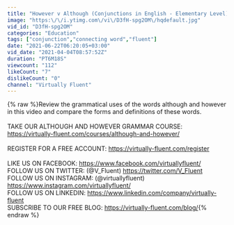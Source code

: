 ```yaml
---
title: "However v Although (Conjunctions in English - Elementary Level)"
image: "https:\/\/i.ytimg.com\/vi\/D3fH-spg2OM\/hqdefault.jpg"
vid_id: "D3fH-spg2OM"
categories: "Education"
tags: ["conjunction","connecting word","fluent"]
date: "2021-06-22T06:20:05+03:00"
vid_date: "2021-04-04T08:57:52Z"
duration: "PT6M18S"
viewcount: "112"
likeCount: "7"
dislikeCount: "0"
channel: "Virtually Fluent"
---
```

{% raw %}Review the grammatical uses of the words although and however in this video and compare the forms and definitions of these words. <br /><br />TAKE OUR ALTHOUGH AND HOWEVER GRAMMAR COURSE: <a rel="nofollow" target="blank" href="https://virtually-fluent.com/courses/although-and-however/">https://virtually-fluent.com/courses/although-and-however/</a><br /><br />REGISTER FOR A FREE ACCOUNT: <a rel="nofollow" target="blank" href="https://virtually-fluent.com/register">https://virtually-fluent.com/register</a><br /><br />LIKE US ON FACEBOOK: <a rel="nofollow" target="blank" href="https://www.facebook.com/virtuallyfluent/">https://www.facebook.com/virtuallyfluent/</a><br />FOLLOW US ON TWITTER: (@V_Fluent) <a rel="nofollow" target="blank" href="https://twitter.com/V_Fluent">https://twitter.com/V_Fluent</a><br />FOLLOW US ON INSTAGRAM: (@virtuallyfluent) <a rel="nofollow" target="blank" href="https://www.instagram.com/virtuallyfluent/">https://www.instagram.com/virtuallyfluent/</a><br />FOLLOW US ON LINKEDIN: <a rel="nofollow" target="blank" href="https://www.linkedin.com/company/virtually-fluent">https://www.linkedin.com/company/virtually-fluent</a><br />SUBSCRIBE TO OUR FREE BLOG: <a rel="nofollow" target="blank" href="https://virtually-fluent.com/blog/">https://virtually-fluent.com/blog/</a>{% endraw %}
